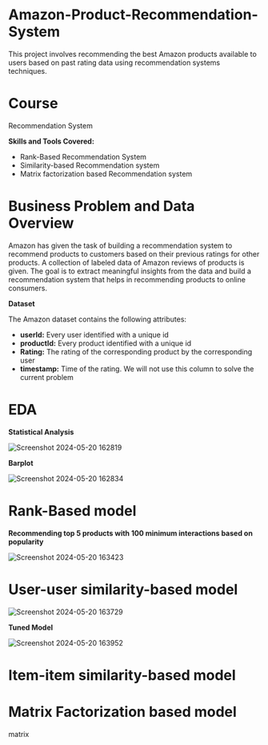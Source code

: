 # Amazon-Product-Recommendation-System
This project involves recommending the best Amazon products available to users based on past rating data using recommendation systems techniques.

# Course
Recommendation System

**Skills and Tools Covered:**

* Rank-Based Recommendation System
* Similarity-based Recommendation system
* Matrix factorization based Recommendation system

# Business Problem and Data Overview
Amazon has given the task of building a recommendation system to recommend products to customers based on their previous ratings for other products. A collection of labeled data of Amazon reviews of products is given. The goal is to extract meaningful insights from the data and build a recommendation system that helps in recommending products to online consumers.

**Dataset**

The Amazon dataset contains the following attributes:

*  **userId:** Every user identified with a unique id
*  **productId:** Every product identified with a unique id
*  **Rating:** The rating of the corresponding product by the corresponding user
*  **timestamp:** Time of the rating. We will not use this column to solve the current problem

# EDA

**Statistical Analysis**

![Screenshot 2024-05-20 162819](https://github.com/knowl01/Amazon-Product-Recommendation-System/assets/135021827/8b30353f-b170-4cd9-bc79-a4caa10120a7)

**Barplot**

![Screenshot 2024-05-20 162834](https://github.com/knowl01/Amazon-Product-Recommendation-System/assets/135021827/9b331e2b-d1e3-40d0-b610-e5828180f479)

# Rank-Based model

**Recommending top 5 products with 100 minimum interactions based on popularity**

![Screenshot 2024-05-20 163423](https://github.com/knowl01/Amazon-Product-Recommendation-System/assets/135021827/44ed2ae5-2d23-4453-84a0-0017fcd7e254)

# User-user similarity-based model

![Screenshot 2024-05-20 163729](https://github.com/knowl01/Amazon-Product-Recommendation-System/assets/135021827/d752b8da-48b5-4774-9bfe-49882ee43917)

**Tuned Model**

![Screenshot 2024-05-20 163952](https://github.com/knowl01/Amazon-Product-Recommendation-System/assets/135021827/a61e5fde-cd32-48d4-a748-67e811a86522)

# Item-item similarity-based model



# Matrix Factorization based model
matrix


